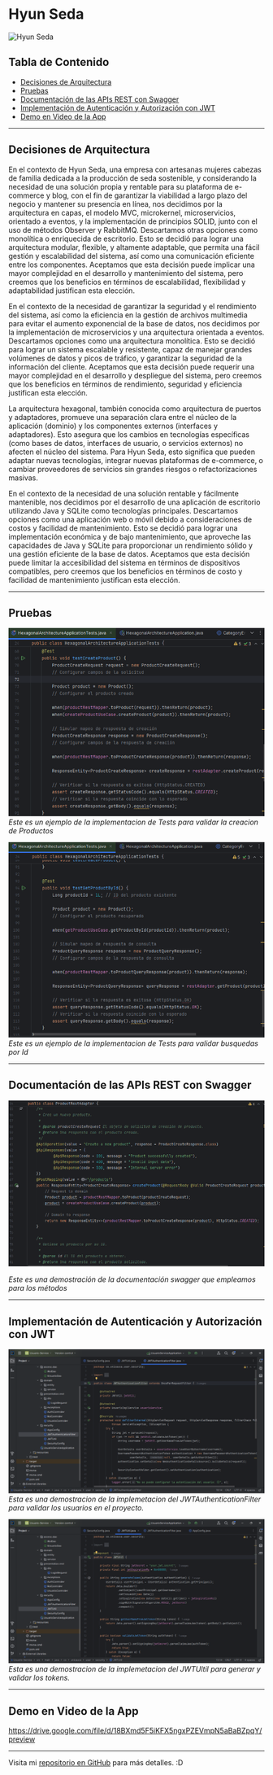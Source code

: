 # Hyun Seda

![Hyun Seda](https://hyun.com.co/icons/android-chrome-192x192.png)

## Tabla de Contenido

- [Decisiones de Arquitectura](#decisiones-de-arquitectura)
- [Pruebas](#pruebas)
- [Documentación de las APIs REST con Swagger](#documentación-de-las-apis-rest-con-swagger)
- [Implementación de Autenticación y Autorización con JWT](#implementación-de-autenticación-y-autorización-con-jwt)
- [Demo en Video de la App](#demo-en-video-de-la-app)

---

## Decisiones de Arquitectura

En el contexto de Hyun Seda, una empresa con artesanas mujeres cabezas de familia dedicada a la producción de seda sostenible, y considerando la necesidad de una solución propia y rentable para su plataforma de e-commerce y blog, con el fin de garantizar la viabilidad a largo plazo del negocio y mantener su presencia en línea, nos decidimos por la arquitectura en capas, el modelo MVC, microkernel, microservicios, orientado a eventos, y la implementación de principios SOLID, junto con el uso de métodos Observer y RabbitMQ. Descartamos otras opciones como monolítica o enriquecida de escritorio. Esto se decidió para lograr una arquitectura modular, flexible, y altamente adaptable, que permita una fácil gestión y escalabilidad del sistema, así como una comunicación eficiente entre los componentes. Aceptamos que esta decisión puede implicar una mayor complejidad en el desarrollo y mantenimiento del sistema, pero creemos que los beneficios en términos de escalabilidad, flexibilidad y adaptabilidad justifican esta elección.

En el contexto de la necesidad de garantizar la seguridad y el rendimiento del sistema, así como la eficiencia en la gestión de archivos multimedia para evitar el aumento exponencial de la base de datos, nos decidimos por la implementación de microservicios y una arquitectura orientada a eventos. Descartamos opciones como una arquitectura monolítica. Esto se decidió para lograr un sistema escalable y resistente, capaz de manejar grandes volúmenes de datos y picos de tráfico, y garantizar la seguridad de la información del cliente. Aceptamos que esta decisión puede requerir una mayor complejidad en el desarrollo y despliegue del sistema, pero creemos que los beneficios en términos de rendimiento, seguridad y eficiencia justifican esta elección.

La arquitectura hexagonal, también conocida como arquitectura de puertos y adaptadores, promueve una separación clara entre el núcleo de la aplicación (dominio) y los componentes externos (interfaces y adaptadores). Esto asegura que los cambios en tecnologías específicas (como bases de datos, interfaces de usuario, o servicios externos) no afecten el núcleo del sistema. Para Hyun Seda, esto significa que pueden adaptar nuevas tecnologías, integrar nuevas plataformas de e-commerce, o cambiar proveedores de servicios sin grandes riesgos o refactorizaciones masivas.

En el contexto de la necesidad de una solución rentable y fácilmente mantenible, nos decidimos por el desarrollo de una aplicación de escritorio utilizando Java y SQLite como tecnologías principales. Descartamos opciones como una aplicación web o móvil debido a consideraciones de costos y facilidad de mantenimiento. Esto se decidió para lograr una implementación económica y de bajo mantenimiento, que aproveche las capacidades de Java y SQLite para proporcionar un rendimiento sólido y una gestión eficiente de la base de datos. Aceptamos que esta decisión puede limitar la accesibilidad del sistema en términos de dispositivos compatibles, pero creemos que los beneficios en términos de costo y facilidad de mantenimiento justifican esta elección.

---

## Pruebas

![Software Test Product](https://github.com/MCarvajalR/Proyecto-Hyun-Seda/blob/master/TestCreateProd.png)
*Este es un ejemplo de la implementacion de Tests para validar la creacion de Productos*


![Software Test GetProductById](https://github.com/MCarvajalR/Proyecto-Hyun-Seda/blob/master/TestGetById.png)
*Este es un ejemplo de la implementacion de Tests para validar busquedas por Id*

---

## Documentación de las APIs REST con Swagger

![Software Swagger Doc](https://github.com/MCarvajalR/Proyecto-Hyun-Seda/blob/master/SwaggerDoc.png)

*Este es una demostración de la documentación swagger que empleamos para los métodos*

---

## Implementación de Autenticación y Autorización con JWT

![Software JWT Aut Filter](https://github.com/MCarvajalR/Proyecto-Hyun-Seda/blob/master/JWTAut.png)
*Esta es una demostracion de la implemetacion del JWTAuthenticationFilter para validar los usuarios en el proyecto.*




![Software JWT Util](https://github.com/MCarvajalR/Proyecto-Hyun-Seda/blob/master/JWTUtil.png)
*Esta es una demostracion de la implemetacion del JWTUltil para generar y validar los tokens.*

---

## Demo en Video de la App

https://drive.google.com/file/d/18BXmd5F5iKFX5ngxPZEVmpN5aBaBZpqY/preview

---

Visita mi [repositorio en GitHub](https://github.com/MCarvajalR/Proyecto-Hyun-Seda) para más detalles. :D
